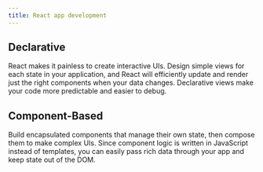 ```yaml
---
title: React app development
---
```


## Declarative

React makes it painless to create interactive UIs. Design simple views for each state in your application, and React will efficiently update and render just the right components when your data changes. Declarative views make your code more predictable and easier to debug.

## Component-Based

Build encapsulated components that manage their own state, then compose them to make complex UIs. Since component logic is written in JavaScript instead of templates, you can easily pass rich data through your app and keep state out of the DOM.